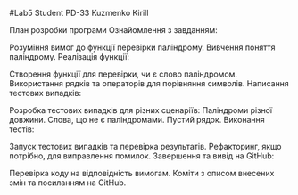 #Lab5
Student PD-33
Kuzmenko Kirill


План розробки програми
Ознайомлення з завданням:

Розуміння вимог до функції перевірки паліндрому.
Вивчення поняття паліндрому.
Реалізація функції:

Створення функції для перевірки, чи є слово паліндромом.
Використання рядків та операторів для порівняння символів.
Написання тестових випадків:

Розробка тестових випадків для різних сценаріїв:
Паліндроми різної довжини.
Слова, що не є паліндромами.
Пустий рядок.
Виконання тестів:

Запуск тестових випадків та перевірка результатів.
Рефакторинг, якщо потрібно, для виправлення помилок.
Завершення та вивід на GitHub:

Перевірка коду на відповідність вимогам.
Коміти з описом внесених змін та посиланням на GitHub.
